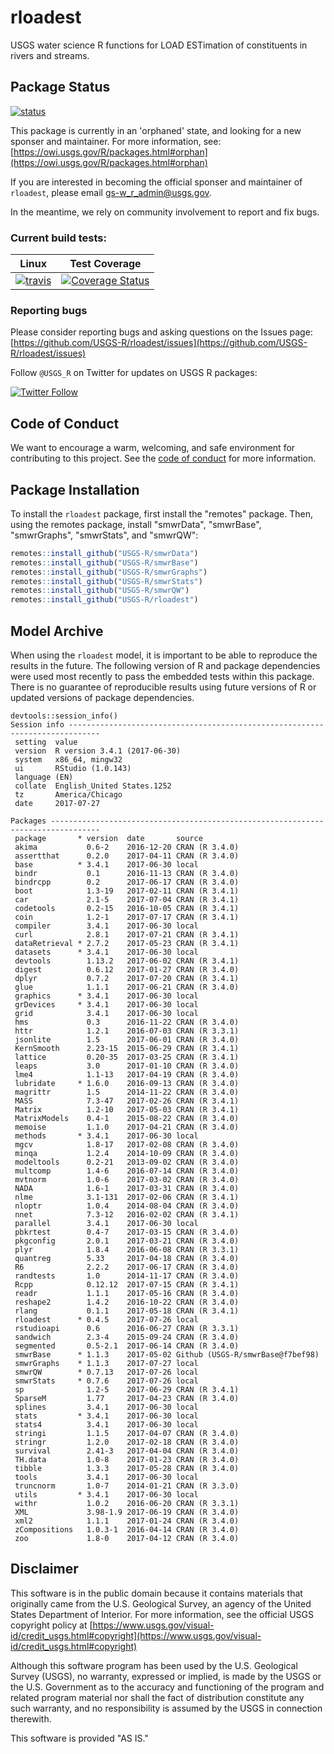 rloadest
========

USGS water science R functions for LOAD ESTimation of constituents in rivers and streams.

## Package Status
[![status](https://img.shields.io/badge/USGS-Orphan-red.svg)](https://owi.usgs.gov/R/packages.html#orphan)

This package is currently in an 'orphaned' state, and
looking for a new sponser and maintainer. For more information, see:
[https://owi.usgs.gov/R/packages.html#orphan](https://owi.usgs.gov/R/packages.html#orphan)

If you are interested in becoming the official sponser and maintainer of `rloadest`, please email gs-w_r_admin@usgs.gov.

In the meantime, we rely on community involvement to report and fix bugs.

### Current build tests:

|Linux|Test Coverage|
|----------|------------|
| [![travis](https://travis-ci.org/USGS-R/rloadest.svg?branch=master)](https://travis-ci.org/USGS-R/rloadest)|[![Coverage Status](https://coveralls.io/repos/github/USGS-R/rloadest/badge.svg?branch=master)](https://coveralls.io/github/USGS-R/rloadest?branch=master)|

### Reporting bugs

Please consider reporting bugs and asking questions on the Issues page:
[https://github.com/USGS-R/rloadest/issues](https://github.com/USGS-R/rloadest/issues)

Follow `@USGS_R` on Twitter for updates on USGS R packages:

[![Twitter Follow](https://img.shields.io/twitter/follow/USGS_R.svg?style=social&label=Follow%20USGS_R)](https://twitter.com/USGS_R)


## Code of Conduct

We want to encourage a warm, welcoming, and safe environment for contributing to this project. See the [code of conduct](https://github.com/USGS-R/rloadest/blob/master/CONDUCT.md) for more information.

## Package Installation
To install the `rloadest` package, first install the "remotes" package. Then, using the remotes package, install "smwrData", "smwrBase", "smwrGraphs", "smwrStats", and "smwrQW":

```r
remotes::install_github("USGS-R/smwrData")
remotes::install_github("USGS-R/smwrBase")
remotes::install_github("USGS-R/smwrGraphs")
remotes::install_github("USGS-R/smwrStats")
remotes::install_github("USGS-R/smwrQW")
remotes::install_github("USGS-R/rloadest")
```

## Model Archive

When using the `rloadest` model, it is important to be able to reproduce the results in the future. The following version of R and package dependencies were used most recently to pass the embedded tests within this package. There is no guarantee of reproducible results using future versions of R or updated versions of package dependencies.

```
devtools::session_info()
Session info -----------------------------------------------------------------------------
 setting  value                       
 version  R version 3.4.1 (2017-06-30)
 system   x86_64, mingw32             
 ui       RStudio (1.0.143)           
 language (EN)                        
 collate  English_United States.1252  
 tz       America/Chicago             
 date     2017-07-27                  

Packages ---------------------------------------------------------------------------------
 package       * version  date       source                          
 akima           0.6-2    2016-12-20 CRAN (R 3.4.0)                  
 assertthat      0.2.0    2017-04-11 CRAN (R 3.4.0)                  
 base          * 3.4.1    2017-06-30 local                           
 bindr           0.1      2016-11-13 CRAN (R 3.4.0)                  
 bindrcpp        0.2      2017-06-17 CRAN (R 3.4.0)                  
 boot            1.3-19   2017-02-11 CRAN (R 3.4.1)                  
 car             2.1-5    2017-07-04 CRAN (R 3.4.1)                  
 codetools       0.2-15   2016-10-05 CRAN (R 3.4.1)                  
 coin            1.2-1    2017-07-17 CRAN (R 3.4.1)                  
 compiler        3.4.1    2017-06-30 local                           
 curl            2.8.1    2017-07-21 CRAN (R 3.4.1)                  
 dataRetrieval * 2.7.2    2017-05-23 CRAN (R 3.4.1)                  
 datasets      * 3.4.1    2017-06-30 local                           
 devtools        1.13.2   2017-06-02 CRAN (R 3.4.1)                  
 digest          0.6.12   2017-01-27 CRAN (R 3.4.0)                  
 dplyr           0.7.2    2017-07-20 CRAN (R 3.4.1)                  
 glue            1.1.1    2017-06-21 CRAN (R 3.4.0)                  
 graphics      * 3.4.1    2017-06-30 local                           
 grDevices     * 3.4.1    2017-06-30 local                           
 grid            3.4.1    2017-06-30 local                           
 hms             0.3      2016-11-22 CRAN (R 3.4.0)                  
 httr            1.2.1    2016-07-03 CRAN (R 3.3.1)                  
 jsonlite        1.5      2017-06-01 CRAN (R 3.4.0)                  
 KernSmooth      2.23-15  2015-06-29 CRAN (R 3.4.1)                  
 lattice         0.20-35  2017-03-25 CRAN (R 3.4.1)                  
 leaps           3.0      2017-01-10 CRAN (R 3.4.0)                  
 lme4            1.1-13   2017-04-19 CRAN (R 3.4.0)                  
 lubridate     * 1.6.0    2016-09-13 CRAN (R 3.4.0)                  
 magrittr        1.5      2014-11-22 CRAN (R 3.4.0)                  
 MASS            7.3-47   2017-02-26 CRAN (R 3.4.1)                  
 Matrix          1.2-10   2017-05-03 CRAN (R 3.4.1)                  
 MatrixModels    0.4-1    2015-08-22 CRAN (R 3.4.0)                  
 memoise         1.1.0    2017-04-21 CRAN (R 3.4.0)                  
 methods       * 3.4.1    2017-06-30 local                           
 mgcv            1.8-17   2017-02-08 CRAN (R 3.4.0)                  
 minqa           1.2.4    2014-10-09 CRAN (R 3.4.0)                  
 modeltools      0.2-21   2013-09-02 CRAN (R 3.4.0)                  
 multcomp        1.4-6    2016-07-14 CRAN (R 3.4.0)                  
 mvtnorm         1.0-6    2017-03-02 CRAN (R 3.4.0)                  
 NADA            1.6-1    2017-03-31 CRAN (R 3.4.0)                  
 nlme            3.1-131  2017-02-06 CRAN (R 3.4.1)                  
 nloptr          1.0.4    2014-08-04 CRAN (R 3.4.0)                  
 nnet            7.3-12   2016-02-02 CRAN (R 3.4.1)                  
 parallel        3.4.1    2017-06-30 local                           
 pbkrtest        0.4-7    2017-03-15 CRAN (R 3.4.0)                  
 pkgconfig       2.0.1    2017-03-21 CRAN (R 3.4.0)                  
 plyr            1.8.4    2016-06-08 CRAN (R 3.3.1)                  
 quantreg        5.33     2017-04-18 CRAN (R 3.4.0)                  
 R6              2.2.2    2017-06-17 CRAN (R 3.4.0)                  
 randtests       1.0      2014-11-17 CRAN (R 3.4.0)                  
 Rcpp            0.12.12  2017-07-15 CRAN (R 3.4.1)                  
 readr           1.1.1    2017-05-16 CRAN (R 3.4.0)                  
 reshape2        1.4.2    2016-10-22 CRAN (R 3.4.0)                  
 rlang           0.1.1    2017-05-18 CRAN (R 3.4.1)                  
 rloadest      * 0.4.5    2017-07-26 local                           
 rstudioapi      0.6      2016-06-27 CRAN (R 3.3.1)                  
 sandwich        2.3-4    2015-09-24 CRAN (R 3.4.0)                  
 segmented       0.5-2.1  2017-06-14 CRAN (R 3.4.0)                  
 smwrBase      * 1.1.3    2017-05-02 Github (USGS-R/smwrBase@f7bef98)
 smwrGraphs    * 1.1.3    2017-07-27 local                           
 smwrQW        * 0.7.13   2017-07-26 local                           
 smwrStats     * 0.7.6    2017-07-26 local                           
 sp              1.2-5    2017-06-29 CRAN (R 3.4.1)                  
 SparseM         1.77     2017-04-23 CRAN (R 3.4.0)                  
 splines         3.4.1    2017-06-30 local                           
 stats         * 3.4.1    2017-06-30 local                           
 stats4          3.4.1    2017-06-30 local                           
 stringi         1.1.5    2017-04-07 CRAN (R 3.4.0)                  
 stringr         1.2.0    2017-02-18 CRAN (R 3.4.0)                  
 survival        2.41-3   2017-04-04 CRAN (R 3.4.0)                  
 TH.data         1.0-8    2017-01-23 CRAN (R 3.4.0)                  
 tibble          1.3.3    2017-05-28 CRAN (R 3.4.0)                  
 tools           3.4.1    2017-06-30 local                           
 truncnorm       1.0-7    2014-01-21 CRAN (R 3.3.0)                  
 utils         * 3.4.1    2017-06-30 local                           
 withr           1.0.2    2016-06-20 CRAN (R 3.3.1)                  
 XML             3.98-1.9 2017-06-19 CRAN (R 3.4.0)                  
 xml2            1.1.1    2017-01-24 CRAN (R 3.4.0)                  
 zCompositions   1.0.3-1  2016-04-14 CRAN (R 3.4.0)                  
 zoo             1.8-0    2017-04-12 CRAN (R 3.4.0)
```

## Disclaimer

This software is in the public domain because it contains materials that originally came from the U.S. Geological Survey, an agency of the United States Department of Interior. For more information, see the official USGS copyright policy at [https://www.usgs.gov/visual-id/credit_usgs.html#copyright](https://www.usgs.gov/visual-id/credit_usgs.html#copyright)

Although this software program has been used by the U.S. Geological Survey (USGS), no warranty, expressed or implied, is made by the USGS or the U.S. Government as to the accuracy and functioning of the program and related program material nor shall the fact of distribution constitute any such warranty, and no responsibility is assumed by the USGS in connection therewith.

This software is provided "AS IS."




